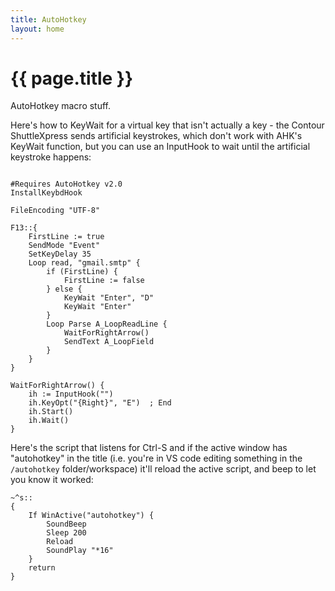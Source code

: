 ```yaml
---
title: AutoHotkey
layout: home
---
```

# {{ page.title }}

AutoHotkey macro stuff.

Here's how to KeyWait for a virtual key that isn't actually a key - the Contour ShuttleXpress sends artificial keystrokes, which don't work with AHK's KeyWait function, but you can use an InputHook to wait until the artificial keystroke happens:

```autohotkey

#Requires AutoHotkey v2.0
InstallKeybdHook

FileEncoding "UTF-8"

F13::{
    FirstLine := true
    SendMode "Event"
    SetKeyDelay 35
    Loop read, "gmail.smtp" {
        if (FirstLine) {
            FirstLine := false
        } else {
            KeyWait "Enter", "D"
            KeyWait "Enter"
        }
        Loop Parse A_LoopReadLine {
            WaitForRightArrow()
            SendText A_LoopField
        }
    }
}

WaitForRightArrow() {
    ih := InputHook("")
    ih.KeyOpt("{Right}", "E")  ; End
    ih.Start()
    ih.Wait()
}
```

Here's the script that listens for Ctrl-S and if the active window has "autohotkey" in the title (i.e. you're in VS code editing something in the `/autohotkey` folder/workspace) it'll reload the active script, and beep to let you know it worked:

```autohotkey
~^s::
{
    If WinActive("autohotkey") {
        SoundBeep
        Sleep 200      
        Reload
        SoundPlay "*16"
    }
    return
}
```